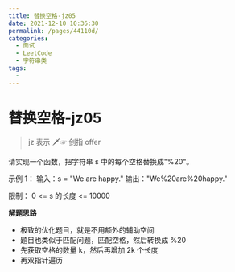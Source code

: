 ```yaml
---
title: 替换空格-jz05
date: 2021-12-10 10:36:30
permalink: /pages/44110d/
categories:
  - 面试
  - LeetCode
  - 字符串类
tags:
  - 
---
```


# 替换空格-jz05

> jz 表示 🗡☞ 剑指 offer

请实现一个函数，把字符串 s 中的每个空格替换成"%20"。

示例 1：
输入：s = "We are happy."
输出："We%20are%20happy."

限制：
0 <= s 的长度 <= 10000

**解题思路**

- 极致的优化题目，就是不用额外的辅助空间
- 题目也类似于匹配问题，匹配空格，然后转换成 %20
- 先获取空格的数量 k，然后再增加 2k 个长度
- 再双指针遍历